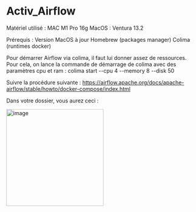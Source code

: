 # Activ_Airflow
Matériel utilisé : MAC M1 Pro 16g
MacOS : Ventura 13.2

Prérequis : 
Version MacOS à jour
Homebrew (packages manager)
Colima (runtimes docker)

Pour démarrer Airflow via colima, il faut lui donner assez de ressources.
Pour cela, on lance la commande de démarrage de colima avec des paramètres cpu et ram :
colima start --cpu 4 --memory 8 --disk 50

Suivre la procédure suivante : https://airflow.apache.org/docs/apache-airflow/stable/howto/docker-compose/index.html

Dans votre dossier, vous aurez ceci :

<img width="256" alt="image" src="https://user-images.githubusercontent.com/45535819/223383697-b8e9319e-928d-4233-ac79-656802fb691a.png">
